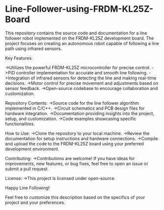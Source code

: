 # Line-Follower-using-FRDM-KL25Z-Board
This repository contains the source code and documentation for a line follower robot implemented on the FRDM-KL25Z development board. The project focuses on creating an autonomous robot capable of following a line path using infrared sensors.


Key Features:

->Utilizes the powerful FRDM-KL25Z microcontroller for precise control.
->PID controller implementation for accurate and smooth line following.
->Integration of infrared sensors for detecting the line and making real-time decisions.
->Motor control for precise movement and adjustments based on sensor feedback.
->Open-source codebase to encourage collaboration and customization.


Repository Contents:
->Source code for the line follower algorithm implemented in C/C++.
->Circuit schematics and PCB design files for hardware integration.
->Documentation providing insights into the project, setup, and customization.
->Code examples showcasing specific functionalities.

How to Use:
->Clone the repository to your local machine.
->Review the documentation for setup instructions and hardware connections.
->Compile and upload the code to the FRDM-KL25Z board using your preferred development environment.

Contributing:
->Contributions are welcome! If you have ideas for improvements, new features, or bug fixes, feel free to open an issue or submit a pull request.

License:
->This project is licensed under open-source.

Happy Line Following!

Feel free to customize this description based on the specifics of your project and your preferences.
